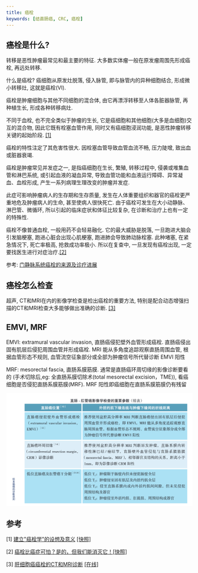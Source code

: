 ```yaml
---
title: 癌栓
keywords: [结直肠癌, CRC, 癌栓]
---
```


## 癌栓是什么?

转移是恶性肿瘤最常见和最主要的特征. 大多数实体瘤一般在原发瘤周围先形成癌栓, 再远处转移.

什么是癌栓? 癌细胞从原发灶脱落, 侵入脉管, 即与脉管内的异种细胞结合, 形成微小转移灶, 这就是癌栓(VI).

癌栓是肿瘤细胞与其他不同细胞的混合体, 由它再漂浮转移至人体各脏器脉管, 再种植生长, 形成各种转移病灶.

不同于血栓, 也不完全类似于肿瘤的生长, 它是癌细胞和其他细胞(大多是血细胞)交互的混合物, 因此它既有栓塞血管作用, 同时又有癌细胞浸润功能, 是恶性肿瘤转移关键的起始阶段. [[1]](../assets/建立%20_癌栓学%20_的设想及意义%20-%20中华医学杂志.html)

癌栓的特性注定了其危害性很大. 因栓塞血管导致血管血流不畅, 压力陡增, 致出血或脏器衰竭.

癌栓是肿瘤常见并发症之一, 是指癌细胞在生长, 繁殖, 转移过程中, 侵袭或堆集血管和淋巴系统, 或引起血液的凝血异常, 导致血管功能和血液运行障碍、异常凝血、血栓形成, 产生一系列病理生理改变的肿瘤并发症.

此症可影响肿瘤病人的生存期和生存质量, 发生在人体重要组织和器官的癌栓更严重地危及肿瘤病人的生命, 甚至使病人很快死亡. 由于癌栓可发生在大小动静脉、淋巴管、微循环, 所以引起的临床症状和体征比较复杂, 在诊断和治疗上也有一定的特殊性.

癌栓不像普通血栓, 一般用药不会轻易融化. 它的最大威胁是脱落, 一旦跑进大脑会引发脑梗塞, 跑进心脏会出现心肌梗塞, 跑进肺会导致肺动脉栓塞. 此种堵塞, 在紧急情况下, 死亡率极高, 抢救成功率极小. 所以在复查中, 一旦发现有癌栓出现, 一定要找医生进行对症治疗.[[2]](https://www.cn-healthcare.com/articlewm/20200413/wap-content-1103308.html)

参考: [门静脉系统癌栓的来源及诊疗进展](../assets/门静脉系统癌栓的来源及诊疗进展.pdf)

## 癌栓怎么检查

超声, CT和MRI在内的影像学检查是检出癌栓的重要方法, 特别是配合动态增强扫描的CT和MRI检查大多能够做出准确的诊断. [[3]](../assets/肝细胞癌癌栓的CT和MRI诊断.pdf)

## EMVI, MRF

EMVI: extramural vascular invasion, 直肠癌侵犯壁外血管形成癌栓. 直肠癌侵出固有肌层后侵犯周围血管并形成癌栓. MRI 能从多角度追踪观察直肠周围血管, 根据血管形态不规则, 血管流空征象部分或全部为肿瘤信号所代替诊断 EMVI 阳性

MRF: mesorectal fascia, 直肠系膜筋膜. 通常是直肠癌环周切缘的影像诊断要看的 (手术切除后,eg: 全直肠系膜切除术(total mesorectal excision，TME)), 看癌细胞是否侵犯直肠系膜筋膜(MRF). MRF 阳性即癌细胞在直肠系膜筋膜仍有残留

![直肠-肛管癌影像学检查的重要参数](../assets/直肠-肛管癌影像学检查的重要参数.png)

## 参考

[1] [建立"癌栓学"的设想及意义](https://rs.yiigle.com/CN112137202014/1189264.htm) [[快照]](../assets/建立%20_癌栓学%20_的设想及意义%20-%20中华医学杂志.html)

[2] [癌栓比癌症可怕？是的，但我们能消灭它！](https://www.cn-healthcare.com/articlewm/20200413/wap-content-1103308.html)[[快照]](../assets/癌栓比癌症可怕.png)

[3] [肝细胞癌癌栓的CT和MRI诊断](../assets/肝细胞癌癌栓的CT和MRI诊断.pdf) [[在线]](https://rs.yiigle.com/cmaid/598306#F1)
